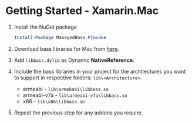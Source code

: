 # Getting Started - Xamarin.Mac

1. Install the NuGet package

   ```powershell
   Install-Package ManagedBass.PInvoke
   ```

2. Download bass libraries for Mac from [here](http://www.un4seen.com/bass.html).

3. Add `libbass.dylib` as Dynamic **NativeReference**.

3. Include the bass libraries in your project for the architectures you want to support in respective folders: `lib\<Architecture>`.
   - armeabi - `lib\armebabi\libbass.so`
   - armeabi-v7a - `lib\armeabi-v7a\libbass.so`
   - x86 - `lib\x86\libbass.so`

4. Repeat the previous step for any addons you require.
